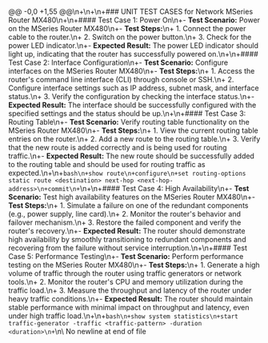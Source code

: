 @@ -0,0 +1,55 @@\n+\n+\n+### UNIT TEST CASES for Network MSeries Router MX480\n+\n+#### Test Case 1: Power On\n+- **Test Scenario:** Power on the MSeries Router MX480\n+- **Test Steps:**\n+  1. Connect the power cable to the router.\n+  2. Switch on the power button.\n+  3. Check for the power LED indicator.\n+- **Expected Result:** The power LED indicator should light up, indicating that the router has successfully powered on.\n+\n+#### Test Case 2: Interface Configuration\n+- **Test Scenario:** Configure interfaces on the MSeries Router MX480\n+- **Test Steps:**\n+  1. Access the router's command line interface (CLI) through console or SSH.\n+  2. Configure interface settings such as IP address, subnet mask, and interface status.\n+  3. Verify the configuration by checking the interface status.\n+- **Expected Result:** The interface should be successfully configured with the specified settings and the status should be up.\n+\n+#### Test Case 3: Routing Table\n+- **Test Scenario:** Verify routing table functionality on the MSeries Router MX480\n+- **Test Steps:**\n+  1. View the current routing table entries on the router.\n+  2. Add a new route to the routing table.\n+  3. Verify that the new route is added correctly and is being used for routing traffic.\n+- **Expected Result:** The new route should be successfully added to the routing table and should be used for routing traffic as expected.\n+\n+```bash\n+show route\n+configure\n+set routing-options static route <destination> next-hop <next-hop-address>\n+commit\n+```\n+\n+#### Test Case 4: High Availability\n+- **Test Scenario:** Test high availability features on the MSeries Router MX480\n+- **Test Steps:**\n+  1. Simulate a failure on one of the redundant components (e.g., power supply, line card).\n+  2. Monitor the router's behavior and failover mechanism.\n+  3. Restore the failed component and verify the router's recovery.\n+- **Expected Result:** The router should demonstrate high availability by smoothly transitioning to redundant components and recovering from the failure without service interruption.\n+\n+#### Test Case 5: Performance Testing\n+- **Test Scenario:** Perform performance testing on the MSeries Router MX480\n+- **Test Steps:**\n+  1. Generate a high volume of traffic through the router using traffic generators or network tools.\n+  2. Monitor the router's CPU and memory utilization during the traffic load.\n+  3. Measure the throughput and latency of the router under heavy traffic conditions.\n+- **Expected Result:** The router should maintain stable performance with minimal impact on throughput and latency, even under high traffic load.\n+\n+```bash\n+show system statistics\n+start traffic-generator -traffic <traffic-pattern> -duration <duration>\n+```\n\\ No newline at end of file
